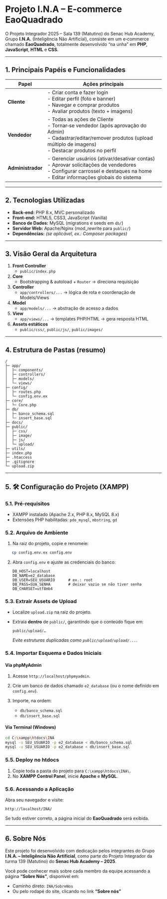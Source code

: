 # Projeto I.N.A – E-commerce EaoQuadrado


O Projeto Integrador 2025 – Sala 139 (Matutino) do Senac Hub Academy, Grupo **I.N.A.** (Inteligência Não Artificial), consiste em um e‑commerce chamado **EaoQuadrado**, totalmente desenvolvido “na unha” em **PHP**, **JavaScript**, **HTML** e **CSS**.

---

## 1. Principais Papéis e Funcionalidades

| Papel            | Ações principais                                                                                           |
| ---------------- | ---------------------------------------------------------------------------------------------------------- |
| **Cliente**      | - Criar conta e fazer login<br>- Editar perfil (foto e banner)<br>- Navegar e comprar produtos<br>- Avaliar produtos (texto + imagens) |
| **Vendedor**     | - Todas as ações de Cliente<br>- Tornar‑se vendedor (após aprovação do Admin)<br>- Cadastrar/editar/remover produtos (upload múltiplo de imagens)<br>- Destacar produtos no perfil |
| **Administrador**| - Gerenciar usuários (ativar/desativar contas)<br>- Aprovar solicitações de vendedores<br>- Configurar carrossel e destaques na home<br>- Editar informações globais do sistema |

---

## 2. Tecnologias Utilizadas

- **Back‑end:** PHP 8.x, MVC personalizado  
- **Front‑end:** HTML5, CSS3, JavaScript (Vanilla)  
- **Banco de Dados:** MySQL (migrations e seeds em `db/`)  
- **Servidor Web:** Apache/Nginx (mod_rewrite para `public/`)  
- **Dependências:** *(se aplicável, ex.: Composer packages)*  

---

## 3. Visão Geral da Arquitetura

1. **Front Controller**  
   - `public/index.php`  
2. **Core**  
   - Bootstrapping & autoload + `Router` → direciona requisição  
3. **Controller**  
   - `app/controllers/...` → lógica de rota e coordenação de Models/Views  
4. **Model**  
   - `app/models/...` → abstração de acesso a dados  
5. **View**  
   - `app/views/...` → templates PHP/HTML → gera resposta HTML  
6. **Assets estáticos**  
   - `public/css/`, `public/js/`, `public/images/`  

---

## 4. Estrutura de Pastas (resumo)

```text
/  
├─ app/  
│  ├─ components/  
│  ├─ controllers/  
│  ├─ models/  
│  └─ views/  
├─ config/  
│  ├─ routes.php  
│  └─ config.env.ex  
├─ core/  
│  └─ Core.php  
├─ db/  
│  ├─ banco_schema.sql  
│  └─ insert_base.sql  
├─ docs/  
├─ public/  
│  ├─ css/  
│  ├─ image/  
│  ├─ js/  
│  └─ upload/  
├─ utils/  
├─ index.php  
├─ .htaccess  
├─ .gitignore  
└─ upload.zip

```

---

## 5. 🛠️ Configuração do Projeto (XAMPP)

### 5.1. Pré‑requisitos

- XAMPP instalado (Apache 2.x, PHP 8.x, MySQL 8.x)  
- Extensões PHP habilitadas: `pdo_mysql`, `mbstring`, `gd`  

### 5.2. Arquivo de Ambiente

1. Na raiz do projeto, copie e renomeie:  
```bash
   cp config.env.ex config.env
 ```

2. Abra `config.env` e ajuste as credenciais do banco:

   ```dotenv
   DB_HOST=localhost
   DB_NAME=e2_database
   DB_USER=SEU_USUARIO      # ex.: root
   DB_PASS=SUA_SENHA        # deixar vazio se não tiver senha
   DB_CHARSET=utf8mb4
   ```

### 5.3. Extrair Assets de Upload

* Localize `upload.zip` na raiz do projeto.
* Extraia **dentro** de `public/`, garantindo que o conteúdo fique em:

  ```
  public/upload/…
  ```

  *Evite estruturas duplicadas como `public/upload/upload/...`.*

### 5.4. Importar Esquema e Dados Iniciais

#### Via phpMyAdmin

1. Acesse `http://localhost/phpmyadmin`.
2. Crie um banco de dados chamado `e2_database` (ou o nome definido em `config.env`).
3. Importe, na ordem:

   * `db/banco_schema.sql`
   * `db/insert_base.sql`

#### Via Terminal (Windows)

```bash
cd C:\xampp\htdocs\INA
mysql -u SEU_USUARIO -p e2_database < db/banco_schema.sql
mysql -u SEU_USUARIO -p e2_database < db/insert_base.sql
```

### 5.5. Deploy no htdocs

1. Copie toda a pasta do projeto para `C:\xampp\htdocs\INA\`.
2. No **XAMPP Control Panel**, inicie **Apache** e **MySQL**.

### 5.6. Acessando a Aplicação

Abra seu navegador e visite:

```
http://localhost/INA/
```

Se tudo estiver correto, a página inicial do **EaoQuadrado** será exibida.

---

## 6. Sobre Nós

Este projeto foi desenvolvido com dedicação pelos integrantes do Grupo **I.N.A. – Inteligência Não Artificial**, como parte do Projeto Integrador da turma 139 (Matutino) do **Senac Hub Academy – 2025**.

Você pode conhecer mais sobre cada membro da equipe acessando a página **“Sobre Nós”**, disponível em:

- Caminho direto: `INA/SobreNos`
- Ou pelo rodapé do site, clicando no link **“Sobre nós”**
